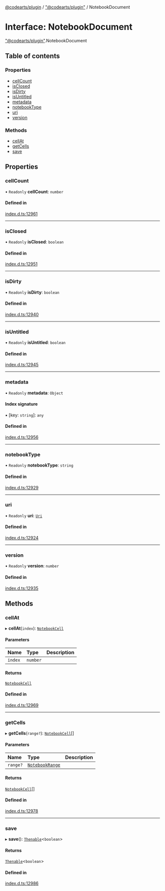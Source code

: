 [@codearts/plugin](../README.md) / ["@codearts/plugin"](../modules/_codearts_plugin_.md) / NotebookDocument

# Interface: NotebookDocument

["@codearts/plugin"](../modules/_codearts_plugin_.md).NotebookDocument

## Table of contents

### Properties

- [cellCount](codearts_plugin_.NotebookDocument.md#cellcount)
- [isClosed](codearts_plugin_.NotebookDocument.md#isclosed)
- [isDirty](codearts_plugin_.NotebookDocument.md#isdirty)
- [isUntitled](codearts_plugin_.NotebookDocument.md#isuntitled)
- [metadata](codearts_plugin_.NotebookDocument.md#metadata)
- [notebookType](codearts_plugin_.NotebookDocument.md#notebooktype)
- [uri](codearts_plugin_.NotebookDocument.md#uri)
- [version](codearts_plugin_.NotebookDocument.md#version)

### Methods

- [cellAt](codearts_plugin_.NotebookDocument.md#cellat)
- [getCells](codearts_plugin_.NotebookDocument.md#getcells)
- [save](codearts_plugin_.NotebookDocument.md#save)

## Properties

### cellCount

• `Readonly` **cellCount**: `number`

#### Defined in

[index.d.ts:12961](https://github.com/huaweicloud/cloudide-plugin-api/blob/03c74e5/index.d.ts#L12961)

___

### isClosed

• `Readonly` **isClosed**: `boolean`

#### Defined in

[index.d.ts:12951](https://github.com/huaweicloud/cloudide-plugin-api/blob/03c74e5/index.d.ts#L12951)

___

### isDirty

• `Readonly` **isDirty**: `boolean`

#### Defined in

[index.d.ts:12940](https://github.com/huaweicloud/cloudide-plugin-api/blob/03c74e5/index.d.ts#L12940)

___

### isUntitled

• `Readonly` **isUntitled**: `boolean`

#### Defined in

[index.d.ts:12945](https://github.com/huaweicloud/cloudide-plugin-api/blob/03c74e5/index.d.ts#L12945)

___

### metadata

• `Readonly` **metadata**: `Object`

#### Index signature

▪ [key: `string`]: `any`

#### Defined in

[index.d.ts:12956](https://github.com/huaweicloud/cloudide-plugin-api/blob/03c74e5/index.d.ts#L12956)

___

### notebookType

• `Readonly` **notebookType**: `string`

#### Defined in

[index.d.ts:12929](https://github.com/huaweicloud/cloudide-plugin-api/blob/03c74e5/index.d.ts#L12929)

___

### uri

• `Readonly` **uri**: [`Uri`](../classes/codearts_plugin_.Uri.md)

#### Defined in

[index.d.ts:12924](https://github.com/huaweicloud/cloudide-plugin-api/blob/03c74e5/index.d.ts#L12924)

___

### version

• `Readonly` **version**: `number`

#### Defined in

[index.d.ts:12935](https://github.com/huaweicloud/cloudide-plugin-api/blob/03c74e5/index.d.ts#L12935)

## Methods

### cellAt

▸ **cellAt**(`index`): [`NotebookCell`](codearts_plugin_.NotebookCell.md)

#### Parameters

| Name | Type | Description |
| :------ | :------ | :------ |
| `index` | `number` |  |

#### Returns

[`NotebookCell`](codearts_plugin_.NotebookCell.md)

#### Defined in

[index.d.ts:12969](https://github.com/huaweicloud/cloudide-plugin-api/blob/03c74e5/index.d.ts#L12969)

___

### getCells

▸ **getCells**(`range?`): [`NotebookCell`](codearts_plugin_.NotebookCell.md)[]

#### Parameters

| Name | Type | Description |
| :------ | :------ | :------ |
| `range?` | [`NotebookRange`](../classes/codearts_plugin_.NotebookRange.md) |  |

#### Returns

[`NotebookCell`](codearts_plugin_.NotebookCell.md)[]

#### Defined in

[index.d.ts:12978](https://github.com/huaweicloud/cloudide-plugin-api/blob/03c74e5/index.d.ts#L12978)

___

### save

▸ **save**(): [`Thenable`](Thenable.md)<`boolean`\>

#### Returns

[`Thenable`](Thenable.md)<`boolean`\>

#### Defined in

[index.d.ts:12986](https://github.com/huaweicloud/cloudide-plugin-api/blob/03c74e5/index.d.ts#L12986)
